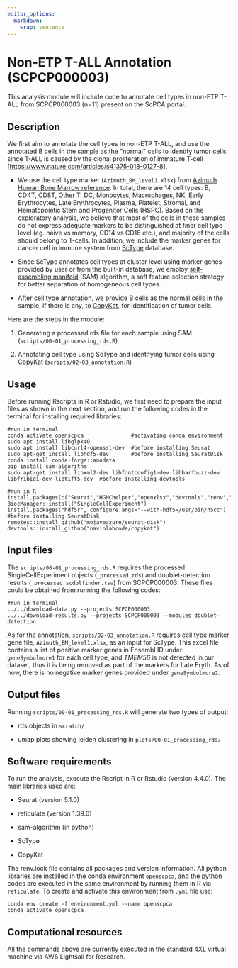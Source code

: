 ```yaml
---
editor_options: 
  markdown: 
    wrap: sentence
---
```


# Non-ETP T-ALL Annotation (SCPCP000003)

This analysis module will include code to annotate cell types in non-ETP T-ALL from SCPCP000003 (n=11) present on the ScPCA portal.

## Description

We first aim to annotate the cell types in non-ETP T-ALL, and use the annotated B cells in the sample as the "normal" cells to identify tumor cells, since T-ALL is caused by the clonal proliferation of immature T-cell [<https://www.nature.com/articles/s41375-018-0127-8>].

-   We use the cell type marker (`Azimuth_BM_level1.xlsx`) from [Azimuth Human Bone Marrow reference](https://azimuth.hubmapconsortium.org/references/#Human%20-%20Bone%20Marrow).
    In total, there are 14 cell types: B, CD4T, CD8T, Other T, DC, Monocytes, Macrophages, NK, Early Erythrocytes, Late Erythrocytes, Plasma, Platelet, Stromal, and Hematopoietic Stem and Progenitor Cells (HSPC).
    Based on the exploratory analysis, we believe that most of the cells in these samples do not express adequate markers to be distinguished at finer cell type level (eg. naive vs memory, CD14 vs CD16 etc.), and majority of the cells should belong to T-cells.
    In addition, we include the marker genes for cancer cell in immune system from [ScType](https://sctype.app/database.php) database.

-   Since ScType annotates cell types at cluster level using marker genes provided by user or from the built-in database, we employ [self-assembling manifold](https://github.com/atarashansky/self-assembling-manifold/tree/master) (SAM) algorithm, a soft feature selection strategy for better separation of homogeneous cell types.

-   After cell type annotation, we provide B cells as the normal cells in the sample, if there is any, to [CopyKat](https://github.com/navinlabcode/copykat), for identification of tumor cells.

Here are the steps in the module:

1.  Generating a processed rds file for each sample using SAM (`scripts/00-01_processing_rds.R`)

2.  Annotating cell type using ScType and identifying tumor cells using CopyKat (`scripts/02-03_annotation.R`)

## Usage

Before running Rscripts in R or Rstudio, we first need to prepare the input files as shown in the next section, and run the following codes in the terminal for installing required libraries:

```         
#run in terminal
conda activate openscpca               #activating conda environment
sudo apt install libglpk40
sudo apt install libcurl4-openssl-dev  #before installing Seurat
sudo apt-get install libhdf5-dev       #before installing SeuratDisk
conda install conda-forge::anndata
pip install sam-algorithm
sudo apt-get install libxml2-dev libfontconfig1-dev libharfbuzz-dev  libfribidi-dev libtiff5-dev  #before installing devtools

#run in R
install.packages(c("Seurat","HGNChelper","openxlsx","devtools","renv","remotes"))
BiocManager::install("SingleCellExperiment")
install.packages("hdf5r", configure.args="--with-hdf5=/usr/bin/h5cc") #before installing SeuratDisk
remotes::install_github("mojaveazure/seurat-disk")
devtools::install_github("navinlabcode/copykat")
```

## Input files

The `scripts/00-01_processing_rds.R` requires the processed SingleCellExperiment objects (`_processed.rds`) and doublet-detection results (`_processed_scdblfinder.tsv`) from SCPCP000003.
These files could be obtained from running the following codes:

```         
#run in terminal
../../download-data.py --projects SCPCP000003
../../download-results.py --projects SCPCP000003 --modules doublet-detection
```

As for the annotation, `scripts/02-03_annotation.R` requires cell type marker gene file, `Azimuth_BM_level1.xlsx`, as an input for ScType.
This excel file contains a list of positive marker genes in Ensembl ID under `geneSymbolmore1` for each cell type, and *TMEM56* is not detected in our dataset, thus it is being removed as part of the markers for Late Eryth.
As of now, there is no negative marker genes provided under `geneSymbolmore2`.

## Output files

Running `scripts/00-01_processing_rds.R` will generate two types of output:

-   rds objects in `scratch/`

-   umap plots showing leiden clustering in `plots/00-01_processing_rds/`

## Software requirements

To run the analysis, execute the Rscript in R or Rstudio (version 4.4.0).
The main libraries used are:

-   Seurat (version 5.1.0)

-   reticulate (version 1.39.0)

-   sam-algorithm (in python)

-   ScType

-   CopyKat

The renv.lock file contains all packages and version information.
All python libraries are installed in the conda environment `openscpca`, and the python codes are executed in the same environment by running them in R via `reticulate`.
To create and activate this environment from `.yml` file use:

```         
conda env create -f environment.yml --name openscpca
conda activate openscpca
```

## Computational resources

All the commands above are currently executed in the standard 4XL virtual machine via AWS Lightsail for Research.
